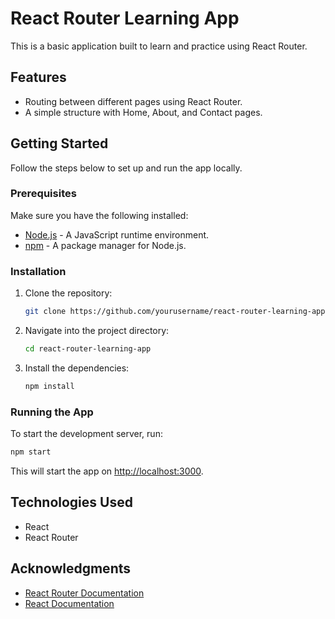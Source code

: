 # React Router Learning App

This is a basic application built to learn and practice using React Router.

## Features

- Routing between different pages using React Router.
- A simple structure with Home, About, and Contact pages.

## Getting Started

Follow the steps below to set up and run the app locally.

### Prerequisites

Make sure you have the following installed:

- [Node.js](https://nodejs.org/) - A JavaScript runtime environment.
- [npm](https://www.npmjs.com/) - A package manager for Node.js.

### Installation

1. Clone the repository:

   ```bash
   git clone https://github.com/yourusername/react-router-learning-app.git
   ```

2. Navigate into the project directory:

   ```bash
   cd react-router-learning-app
   ```

3. Install the dependencies:

   ```bash
   npm install
   ```

### Running the App

To start the development server, run:

```bash
npm start
```

This will start the app on [http://localhost:3000](http://localhost:3000).

## Technologies Used

- React
- React Router

## Acknowledgments

- [React Router Documentation](https://reactrouter.com/)
- [React Documentation](https://reactjs.org/)
